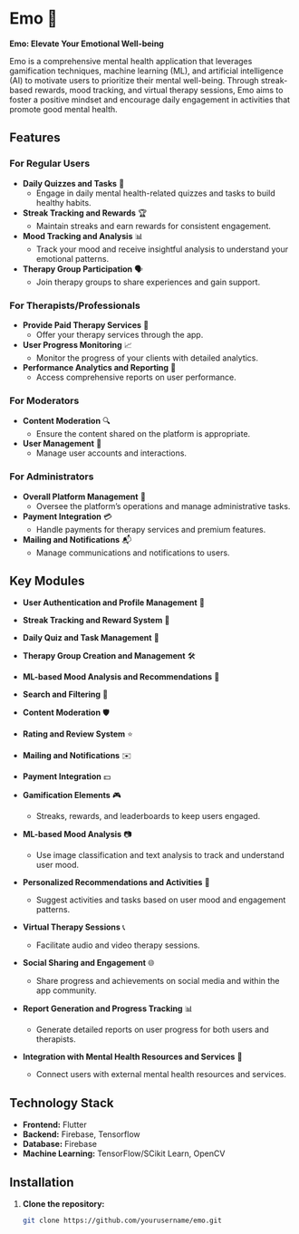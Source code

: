# Emo 🌟
**Emo: Elevate Your Emotional Well-being**

Emo is a comprehensive mental health application that leverages gamification techniques, machine learning (ML), and artificial intelligence (AI) to motivate users to prioritize their mental well-being. Through streak-based rewards, mood tracking, and virtual therapy sessions, Emo aims to foster a positive mindset and encourage daily engagement in activities that promote good mental health.

## Features
### For Regular Users
- **Daily Quizzes and Tasks** 📅
  - Engage in daily mental health-related quizzes and tasks to build healthy habits.
- **Streak Tracking and Rewards** 🏆
  - Maintain streaks and earn rewards for consistent engagement.
- **Mood Tracking and Analysis** 📊
  - Track your mood and receive insightful analysis to understand your emotional patterns.
- **Therapy Group Participation** 🗣️
  - Join therapy groups to share experiences and gain support.

### For Therapists/Professionals
- **Provide Paid Therapy Services** 💼
  - Offer your therapy services through the app.
- **User Progress Monitoring** 📈
  - Monitor the progress of your clients with detailed analytics.
- **Performance Analytics and Reporting** 📑
  - Access comprehensive reports on user performance.

### For Moderators
- **Content Moderation** 🔍
  - Ensure the content shared on the platform is appropriate.
- **User Management** 👥
  - Manage user accounts and interactions.

### For Administrators
- **Overall Platform Management** 🔧
  - Oversee the platform’s operations and manage administrative tasks.
- **Payment Integration** 💳
  - Handle payments for therapy services and premium features.
- **Mailing and Notifications** 📬
  - Manage communications and notifications to users.

## Key Modules
- **User Authentication and Profile Management** 🔑
- **Streak Tracking and Reward System** 🏅
- **Daily Quiz and Task Management** 📆
- **Therapy Group Creation and Management** 🛠️
- **ML-based Mood Analysis and Recommendations** 🤖
- **Search and Filtering** 🔎
- **Content Moderation** 🛡️
- **Rating and Review System** ⭐
- **Mailing and Notifications** ✉️
- **Payment Integration** 💵

- **Gamification Elements** 🎮
  - Streaks, rewards, and leaderboards to keep users engaged.
- **ML-based Mood Analysis** 📷
  - Use image classification and text analysis to track and understand user mood.
- **Personalized Recommendations and Activities** 🧠
  - Suggest activities and tasks based on user mood and engagement patterns.
- **Virtual Therapy Sessions** 📞
  - Facilitate audio and video therapy sessions.
- **Social Sharing and Engagement** 🌐
  - Share progress and achievements on social media and within the app community.
- **Report Generation and Progress Tracking** 📊
  - Generate detailed reports on user progress for both users and therapists.
- **Integration with Mental Health Resources and Services** 🏥
  - Connect users with external mental health resources and services.

## Technology Stack
- **Frontend:** Flutter
- **Backend:** Firebase, Tensorflow
- **Database:** Firebase
- **Machine Learning:** TensorFlow/SCikit Learn, OpenCV

## Installation
1. **Clone the repository:**
   ```bash
   git clone https://github.com/yourusername/emo.git